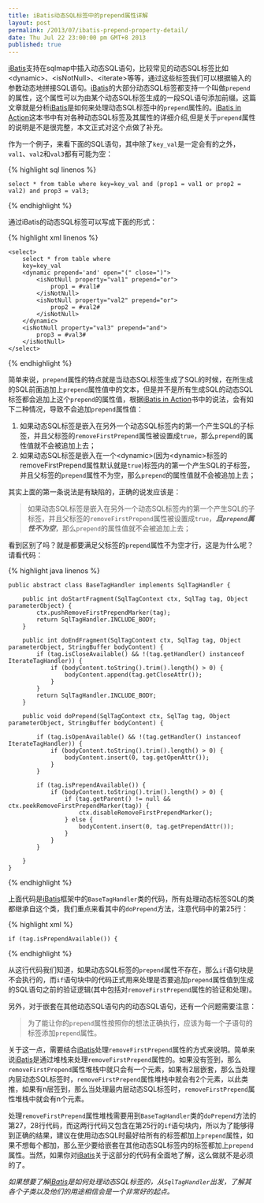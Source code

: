 ```yaml
---
title: iBatis动态SQL标签中的prepend属性详解
layout: post
permalink: /2013/07/ibatis-prepend-property-detail/
date: Thu Jul 22 23:00:00 pm GMT+8 2013
published: true
---
```


[iBatis][1]支持在sqlmap中插入动态SQL语句，比较常见的动态SQL标签比如\<dynamic\>、\<isNotNull\>、\<iterate\>等等，通过这些标签我们可以根据输入的参数动态地拼接SQL语句。[iBatis][1]的大部分动态SQL标签都支持一个叫做`prepend`的属性，这个属性可以为由某个动态SQL标签生成的一段SQL语句添加前缀。这篇文章就是分析[iBatis][1]是如何来处理动态SQL标签中的`prepend`属性的。[iBatis in Action][2]这本书中有对各种动态SQL标签及其属性的详细介绍,但是关于`prepend`属性的说明是不是很完整，本文正式对这个点做了补充。

作为一个例子，来看下面的SQL语句，其中除了`key_val`是一定会有的之外，`val1`、`val2`和`val3`都有可能为空：

{% highlight sql linenos %}

	select * from table where key=key_val and (prop1 = val1 or prop2 = val2) and prop3 = val3;

{% endhighlight %}

通过iBatis的动态SQL标签可以写成下面的形式：

{% highlight xml linenos %}

	<select>
		select * from table where
		key=key_val
		<dynamic prepend='and' open="(" close=")">
			<isNotNull property="val1" prepend="or">
				prop1 = #val1#
			</isNotNull>
			<isNotNull property="val2" prepend="or">
				prop2 = #val2#
			</isNotNull>			
		</dynamic>
		<isNotNull property="val3" prepend="and">
			prop3 = #val3#
		</isNotNull>	
	</select>

{% endhighlight %}

简单来说，`prepend`属性的特点就是当动态SQL标签生成了SQL的时候，在所生成的SQL前面追加上`prepend`属性值中的文本，但是并不是所有生成SQL的动态SQL标签都会追加上这个`prepend`的属性值，根据[iBatis in Action][2]书中的说法，会有如下二种情况，导致不会追加`prepend`属性值：

1. 如果动态SQL标签是嵌入在另外一个动态SQL标签内的第一个产生SQL的子标签，并且父标签的`removeFirstPrepend`属性被设置成`true`，那么`prepend`的属性值就不会被追加上去；
2. 如果动态SQL标签是嵌入在一个\<dynamic\>(因为\<dynamic\>标签的removeFirstPrepend属性默认就是`true`)标签内的第一个产生SQL的子标签，并且父标签的`prepend`属性不为空，那么`prepend`的属性值就不会被追加上去；

其实上面的第一条说法是有缺陷的，正确的说发应该是：

>  如果动态SQL标签是嵌入在另外一个动态SQL标签内的第一个产生SQL的子标签，并且父标签的`removeFirstPrepend`属性被设置成`true`，***且`prepend`属性不为空***，那么`prepend`的属性值就不会被追加上去；

看到区别了吗？就是都要满足父标签的`prepend`属性不为空才行，这是为什么呢？请看代码：

{% highlight java linenos %}

	public abstract class BaseTagHandler implements SqlTagHandler {
	
	    public int doStartFragment(SqlTagContext ctx, SqlTag tag, Object parameterObject) {
	        ctx.pushRemoveFirstPrependMarker(tag);
	        return SqlTagHandler.INCLUDE_BODY;
	    }
	
	    public int doEndFragment(SqlTagContext ctx, SqlTag tag, Object parameterObject, StringBuffer bodyContent) {
	        if (tag.isCloseAvailable() && !(tag.getHandler() instanceof IterateTagHandler)) {
	            if (bodyContent.toString().trim().length() > 0) {
	                bodyContent.append(tag.getCloseAttr());
	            }
	        }
	        return SqlTagHandler.INCLUDE_BODY;
	    }
	
	    public void doPrepend(SqlTagContext ctx, SqlTag tag, Object parameterObject, StringBuffer bodyContent) {
	
	        if (tag.isOpenAvailable() && !(tag.getHandler() instanceof IterateTagHandler)) {
	            if (bodyContent.toString().trim().length() > 0) {
	                bodyContent.insert(0, tag.getOpenAttr());
	            }
	        }
	
	        if (tag.isPrependAvailable()) {
	            if (bodyContent.toString().trim().length() > 0) {
	                if (tag.getParent() != null && ctx.peekRemoveFirstPrependMarker(tag)) {
	                    ctx.disableRemoveFirstPrependMarker();
	                } else {
	                    bodyContent.insert(0, tag.getPrependAttr());
	                }
	            }
	        }
	
	    }
	}
	
{% endhighlight %}

上面代码是[iBatis][1]框架中的`BaseTagHandler`类的代码，所有处理动态标签SQL的类都继承自这个类，我们重点来看其中的`doPrepend`方法，注意代码中的第25行：

{% highlight xml %}

	if (tag.isPrependAvailable()) {
	
{% endhighlight %}

从这行代码我们知道，如果动态SQL标签的`prepend`属性不存在，那么`if`语句块是不会执行的，而`if`语句块中的代码正式用来处理是否要追加`prepend`属性值到生成的SQL语句之前的验证逻辑(其中包括对`removeFirstPrepend`属性的验证和处理)。

另外，对于嵌套在其他动态SQL语句内的动态SQL语句，还有一个问题需要注意：

> 为了能让你的`prepend`属性按照你的想法正确执行，应该为每一个子语句的标签添加`prepend`属性。

关于这一点，需要结合[iBatis][1]处理`removeFirstPrepend`属性的方式来说明。简单来说[iBatis][1]是通过堆栈来处理`removeFirstPrepend`属性的。如果没有签到，那么`removeFirstPrepend`属性堆栈中就只会有一个元素，如果有2层嵌套，那么当处理内层动态SQL标签时，`removeFirstPrepend`属性堆栈中就会有2个元素，以此类推，如果有n层签到，那么当处理最内层动态SQL标签时，`removeFirstPrepend`属性堆栈中就会有n个元素。

处理`removeFirstPrepend`属性堆栈需要用到`BaseTagHandler`类的`doPrepend`方法的第27，28行代码，而这两行代码又包含在第25行的`if`语句块内，所以为了能够得到正确的结果，建议在使用动态SQL时最好给所有的标签都加上`prepend`属性，如果不想每个都加，那么至少要给嵌套在其他动态SQL标签内的标签都加上`prepend`属性。当然，如果你对[iBatis][1]关于这部分的代码有全面地了解，这么做就不是必须的了。

*如果想要了解[iBatis][1]是如何处理动态SQL标签的，从`SqlTagHandler`出发，了解其各个子类以及他们的用途相信会是一个非常好的起点。*

[1]: https://code.google.com/p/mybatis/
[2]: http://www.amazon.com/iBatis-Action-Clinton-Begin/dp/1932394826/